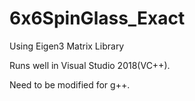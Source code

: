 # 6x6SpinGlass_Exact
Using Eigen3 Matrix Library

Runs well in Visual Studio 2018(VC++).

Need to be modified for g++.
